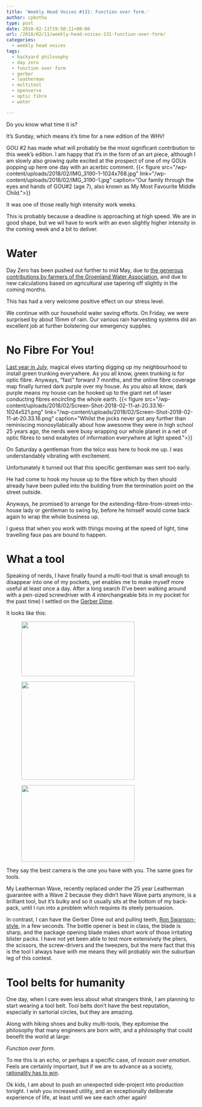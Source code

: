 ```yaml
---
title: 'Weekly Head Voices #131: Function over form.'
author: cpbotha
type: post
date: 2018-02-11T19:50:11+00:00
url: /2018/02/11/weekly-head-voices-131-function-over-form/
categories:
  - weekly head voices
tags:
  - backyard philosophy
  - day zero
  - function over form
  - gerber
  - leatherman
  - multitool
  - openserve
  - optic fibre
  - water

---
```

Do you know what time it is?

It’s Sunday, which means it’s time for a new edition of the WHV!

GOU #2 has made what will probably be the most significant contribution to this week’s edition. I am happy that it’s in the form of an art piece, although I am slowly also growing quite excited at the prospect of one of my GOUs popping up here one day with an acerbic comment.
{{< figure src="/wp-content/uploads/2018/02/IMG_3190-1-1024x768.jpg" link="/wp-content/uploads/2018/02/IMG_3190-1.jpg" caption="Our family through the eyes and hands of GOU#2 (age 7), also known as My Most Favourite Middle Child.">}} 

It was one of those really high intensity work weeks.

This is probably because a deadline is approaching at high speed. We are in good shape, but we wil have to work with an even slightly higher intensity in the coming week and a bit to deliver.

# Water

Day Zero has been pushed out further to mid May, due to [the generous contributions by farmers of the Groenland Water Association][1], and due to new calculations based on agricultural use tapering off slightly in the coming months.

This has had a very welcome positive effect on our stress level.

We continue with our household water saving efforts. On Friday, we were surprised by about 15mm of rain. Our various rain harvesting systems did an excellent job at further bolstering our emergency supplies.

# No Fibre For You!

[Last year in July][2], magical elves starting digging up my neighbourhood to install green trunking everywhere. As you all know, green trunking is for optic fibre. Anyways, “fast” forward 7 months, and the online fibre coverage map finally turned dark purple over my house. As you also all know, dark purple means my house can be hooked up to the giant net of laser conducting fibres encircling the whole earth.
{{< figure src="/wp-content/uploads/2018/02/Screen-Shot-2018-02-11-at-20.33.16-1024x521.png" link="/wp-content/uploads/2018/02/Screen-Shot-2018-02-11-at-20.33.16.png" caption="Whilst the jocks never got any further than reminiscing monosyllabically about how awesome they were in high school 25 years ago, the nerds were busy wrapping our whole planet in a net of optic fibres to send exabytes of information everywhere at light speed.">}} 

On Saturday a gentleman from the telco was here to hook me up. I was understandably vibrating with excitement.

Unfortunately it turned out that this specific gentleman was sent too early.

He had come to hook my house up to the fibre which by then should already have been pulled into the building from the termination point on the street outside.

Anyways, he promised to arrange for the extending-fibre-from-street-into-house lady or gentleman to swing by, before he himself would come back again to wrap the whole business up.

I guess that when you work with things moving at the speed of light, time travelling faux pas are bound to happen.

# What a tool

Speaking of nerds, I have finally found a multi-tool that is small enough to disappear into one of my pockets, yet enables me to make myself more useful at least once a day. After a long search (I’ve been walking around with a pen-sized screwdriver with 4 interchangeable bits in my pocket for the past time) I settled on the [Gerber Dime][4].

It looks like this:

<div class="gallery galleryid-3053 gallery-columns-3 gallery-size-medium" data-carousel-extra='{"blog_id":1,"permalink":"https:\/\/cpbotha.net\/2018\/02\/11\/weekly-head-voices-131-function-over-form\/"}' id="gallery-7">
<figure class="gallery-item">
<div class="gallery-icon landscape">
<a class="rl-gallery-link" data-rel="lightbox-gallery-7" data-rl_caption="" data-rl_title="" href="https://cpbotha.net/wp-content/uploads/2018/02/IMG_3195.jpg" title=""><img alt="" class="attachment-medium size-medium" data-attachment-id="3057" data-comments-opened="1" data-image-description="" data-image-meta='{"aperture":"2.2","credit":"","camera":"iPhone 6s","caption":"","created_timestamp":"1518364833","copyright":"","focal_length":"4.15","iso":"160","shutter_speed":"0.03030303030303","title":"","orientation":"1"}' data-image-title="IMG_3195" data-large-file="https://cpbotha.net/wp-content/uploads/2018/02/IMG_3195-1024x496.jpg" data-medium-file="https://cpbotha.net/wp-content/uploads/2018/02/IMG_3195-300x145.jpg" data-orig-file="https://cpbotha.net/wp-content/uploads/2018/02/IMG_3195.jpg" data-orig-size="2919,1413" data-permalink="https://cpbotha.net/2018/02/11/weekly-head-voices-131-function-over-form/img_3195/" height="145" sizes="(max-width: 300px) 85vw, 300px" src="https://cpbotha.net/wp-content/uploads/2018/02/IMG_3195-300x145.jpg" srcset="https://cpbotha.net/wp-content/uploads/2018/02/IMG_3195-300x145.jpg 300w, https://cpbotha.net/wp-content/uploads/2018/02/IMG_3195-768x372.jpg 768w, https://cpbotha.net/wp-content/uploads/2018/02/IMG_3195-1024x496.jpg 1024w, https://cpbotha.net/wp-content/uploads/2018/02/IMG_3195-1200x581.jpg 1200w" width="300"/></a>
</div></figure><figure class="gallery-item">
<div class="gallery-icon landscape">
<a class="rl-gallery-link" data-rel="lightbox-gallery-7" data-rl_caption="" data-rl_title="" href="https://cpbotha.net/wp-content/uploads/2018/02/IMG_3196.jpg" title=""><img alt="" class="attachment-medium size-medium" data-attachment-id="3058" data-comments-opened="1" data-image-description="" data-image-meta='{"aperture":"2.2","credit":"","camera":"iPhone 6s","caption":"","created_timestamp":"1518364861","copyright":"","focal_length":"4.15","iso":"160","shutter_speed":"0.03030303030303","title":"","orientation":"1"}' data-image-title="IMG_3196" data-large-file="https://cpbotha.net/wp-content/uploads/2018/02/IMG_3196-1024x886.jpg" data-medium-file="https://cpbotha.net/wp-content/uploads/2018/02/IMG_3196-300x260.jpg" data-orig-file="https://cpbotha.net/wp-content/uploads/2018/02/IMG_3196.jpg" data-orig-size="2775,2402" data-permalink="https://cpbotha.net/2018/02/11/weekly-head-voices-131-function-over-form/img_3196/" height="260" sizes="(max-width: 300px) 85vw, 300px" src="https://cpbotha.net/wp-content/uploads/2018/02/IMG_3196-300x260.jpg" srcset="https://cpbotha.net/wp-content/uploads/2018/02/IMG_3196-300x260.jpg 300w, https://cpbotha.net/wp-content/uploads/2018/02/IMG_3196-768x665.jpg 768w, https://cpbotha.net/wp-content/uploads/2018/02/IMG_3196-1024x886.jpg 1024w, https://cpbotha.net/wp-content/uploads/2018/02/IMG_3196-1200x1039.jpg 1200w" width="300"/></a>
</div></figure><figure class="gallery-item">
<div class="gallery-icon landscape">
<a class="rl-gallery-link" data-rel="lightbox-gallery-7" data-rl_caption="" data-rl_title="" href="https://cpbotha.net/wp-content/uploads/2018/02/IMG_3197.jpg" title=""><img alt="" class="attachment-medium size-medium" data-attachment-id="3059" data-comments-opened="1" data-image-description="" data-image-meta='{"aperture":"2.2","credit":"","camera":"iPhone 6s","caption":"","created_timestamp":"1518364915","copyright":"","focal_length":"4.15","iso":"160","shutter_speed":"0.03030303030303","title":"","orientation":"1"}' data-image-title="IMG_3197" data-large-file="https://cpbotha.net/wp-content/uploads/2018/02/IMG_3197-1024x693.jpg" data-medium-file="https://cpbotha.net/wp-content/uploads/2018/02/IMG_3197-300x203.jpg" data-orig-file="https://cpbotha.net/wp-content/uploads/2018/02/IMG_3197.jpg" data-orig-size="3670,2482" data-permalink="https://cpbotha.net/2018/02/11/weekly-head-voices-131-function-over-form/img_3197/" height="203" sizes="(max-width: 300px) 85vw, 300px" src="https://cpbotha.net/wp-content/uploads/2018/02/IMG_3197-300x203.jpg" srcset="https://cpbotha.net/wp-content/uploads/2018/02/IMG_3197-300x203.jpg 300w, https://cpbotha.net/wp-content/uploads/2018/02/IMG_3197-768x519.jpg 768w, https://cpbotha.net/wp-content/uploads/2018/02/IMG_3197-1024x693.jpg 1024w, https://cpbotha.net/wp-content/uploads/2018/02/IMG_3197-1200x812.jpg 1200w" width="300"/></a>
</div></figure>
</div>

They say the best camera is the one you have with you. The same goes for tools.

My Leatherman Wave, recently replaced under the 25 year Leatherman guarantee with a Wave 2 because they didn’t have Wave parts anymore, is a brilliant tool, but it’s bulky and so it usually sits at the bottom of my back-pack, until I run into a problem which requires its steely persuasion.

In contrast, I can have the Gerber Dime out and pulling teeth, <a data-rel="lightbox-video-0" href="https://youtu.be/n1HOnv0Y2kY" rel="noopener" target="_blank">Ron Swanson-style</a>, in a few seconds. The bottle opener is best in class, the blade is sharp, and the package opening blade makes short work of those irritating blister packs. I have not yet been able to test more extensively the pliers, the scissors, the screw-drivers and the tweezers, but the mere fact that this is the tool I always have with me means they will probably win the suburban leg of this contest.

# Tool belts for humanity

One day, when I care even less about what strangers think, I am planning to start wearing a tool belt. Tool belts don’t have the best reputation, especially in sartorial circles, but they are amazing.

Along with hiking shoes and bulky multi-tools, they epitomise the philosophy that many engineers are born with, and a philosophy that could benefit the world at large:

_Function over form._

To me this is an echo, or perhaps a specific case, of _reason over emotion_. Feels are certainly important, but if we are to advance as a society, [rationality has to win][5].

Ok kids, I am about to push an unexpected side-project into production tonight. I wish you increased utility, and an exceptionally deliberate experience of life, at least until we see each other again!

 [1]: https://www.news24.com/Video/SouthAfrica/News/watch-farmers-donate-millions-of-litres-of-water-to-cape-town-20180206
 [2]: /2017/07/30/weekly-head-voices-124-ceci-nest-pas-dennui/
 [3]: https://www.submarinecablemap.com/
 [4]: http://bestmultitoolkit.com/reviews/gerber-31-001134-dime-micro-tool/
 [5]: /2016/12/06/weekly-head-voices-113-science-and-creation/#parting-thought
